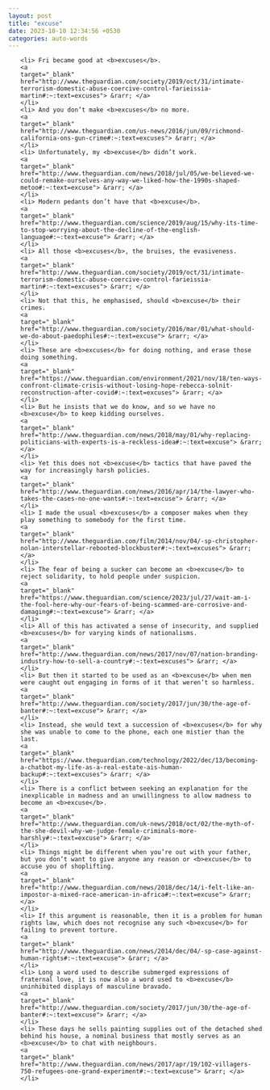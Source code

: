 ```yaml
---
layout: post
title: "excuse"
date: 2023-10-10 12:34:56 +0530
categories: auto-words
---
```

<ol>

    <li> Fri became good at <b>excuses</b>.
    <a 
    target="_blank" 
    href="http://www.theguardian.com/society/2019/oct/31/intimate-terrorism-domestic-abuse-coercive-control-farieissia-martin#:~:text=excuses"> &rarr; </a>
    </li>
    <li> And you don’t make <b>excuses</b> no more.
    <a 
    target="_blank" 
    href="http://www.theguardian.com/us-news/2016/jun/09/richmond-california-ons-gun-crime#:~:text=excuses"> &rarr; </a>
    </li>
    <li> Unfortunately, my <b>excuse</b> didn’t work.
    <a 
    target="_blank" 
    href="http://www.theguardian.com/news/2018/jul/05/we-believed-we-could-remake-ourselves-any-way-we-liked-how-the-1990s-shaped-metoo#:~:text=excuse"> &rarr; </a>
    </li>
    <li> Modern pedants don’t have that <b>excuse</b>.
    <a 
    target="_blank" 
    href="http://www.theguardian.com/science/2019/aug/15/why-its-time-to-stop-worrying-about-the-decline-of-the-english-language#:~:text=excuse"> &rarr; </a>
    </li>
    <li> All those <b>excuses</b>, the bruises, the evasiveness.
    <a 
    target="_blank" 
    href="http://www.theguardian.com/society/2019/oct/31/intimate-terrorism-domestic-abuse-coercive-control-farieissia-martin#:~:text=excuses"> &rarr; </a>
    </li>
    <li> Not that this, he emphasised, should <b>excuse</b> their crimes.
    <a 
    target="_blank" 
    href="http://www.theguardian.com/society/2016/mar/01/what-should-we-do-about-paedophiles#:~:text=excuse"> &rarr; </a>
    </li>
    <li> These are <b>excuses</b> for doing nothing, and erase those doing something.
    <a 
    target="_blank" 
    href="https://www.theguardian.com/environment/2021/nov/18/ten-ways-confront-climate-crisis-without-losing-hope-rebecca-solnit-reconstruction-after-covid#:~:text=excuses"> &rarr; </a>
    </li>
    <li> But he insists that we do know, and so we have no <b>excuse</b> to keep kidding ourselves.
    <a 
    target="_blank" 
    href="http://www.theguardian.com/news/2018/may/01/why-replacing-politicians-with-experts-is-a-reckless-idea#:~:text=excuse"> &rarr; </a>
    </li>
    <li> Yet this does not <b>excuse</b> tactics that have paved the way for increasingly harsh policies.
    <a 
    target="_blank" 
    href="http://www.theguardian.com/news/2016/apr/14/the-lawyer-who-takes-the-cases-no-one-wants#:~:text=excuse"> &rarr; </a>
    </li>
    <li> I made the usual <b>excuses</b> a composer makes when they play something to somebody for the first time.
    <a 
    target="_blank" 
    href="http://www.theguardian.com/film/2014/nov/04/-sp-christopher-nolan-interstellar-rebooted-blockbuster#:~:text=excuses"> &rarr; </a>
    </li>
    <li> The fear of being a sucker can become an <b>excuse</b> to reject solidarity, to hold people under suspicion.
    <a 
    target="_blank" 
    href="https://www.theguardian.com/science/2023/jul/27/wait-am-i-the-fool-here-why-our-fears-of-being-scammed-are-corrosive-and-damaging#:~:text=excuse"> &rarr; </a>
    </li>
    <li> All of this has activated a sense of insecurity, and supplied <b>excuses</b> for varying kinds of nationalisms.
    <a 
    target="_blank" 
    href="http://www.theguardian.com/news/2017/nov/07/nation-branding-industry-how-to-sell-a-country#:~:text=excuses"> &rarr; </a>
    </li>
    <li> But then it started to be used as an <b>excuse</b> when men were caught out engaging in forms of it that weren’t so harmless.
    <a 
    target="_blank" 
    href="http://www.theguardian.com/society/2017/jun/30/the-age-of-banter#:~:text=excuse"> &rarr; </a>
    </li>
    <li> Instead, she would text a succession of <b>excuses</b> for why she was unable to come to the phone, each one mistier than the last.
    <a 
    target="_blank" 
    href="https://www.theguardian.com/technology/2022/dec/13/becoming-a-chatbot-my-life-as-a-real-estate-ais-human-backup#:~:text=excuses"> &rarr; </a>
    </li>
    <li> There is a conflict between seeking an explanation for the inexplicable in madness and an unwillingness to allow madness to become an <b>excuse</b>.
    <a 
    target="_blank" 
    href="http://www.theguardian.com/uk-news/2018/oct/02/the-myth-of-the-she-devil-why-we-judge-female-criminals-more-harshly#:~:text=excuse"> &rarr; </a>
    </li>
    <li> Things might be different when you’re out with your father, but you don’t want to give anyone any reason or <b>excuse</b> to accuse you of shoplifting.
    <a 
    target="_blank" 
    href="http://www.theguardian.com/news/2018/dec/14/i-felt-like-an-impostor-a-mixed-race-american-in-africa#:~:text=excuse"> &rarr; </a>
    </li>
    <li> If this argument is reasonable, then it is a problem for human rights law, which does not recognise any such <b>excuse</b> for failing to prevent torture.
    <a 
    target="_blank" 
    href="http://www.theguardian.com/news/2014/dec/04/-sp-case-against-human-rights#:~:text=excuse"> &rarr; </a>
    </li>
    <li> Long a word used to describe submerged expressions of fraternal love, it is now also a word used to <b>excuse</b> uninhibited displays of masculine bravado.
    <a 
    target="_blank" 
    href="http://www.theguardian.com/society/2017/jun/30/the-age-of-banter#:~:text=excuse"> &rarr; </a>
    </li>
    <li> These days he sells painting supplies out of the detached shed behind his house, a nominal business that mostly serves as an <b>excuse</b> to chat with neighbours.
    <a 
    target="_blank" 
    href="http://www.theguardian.com/news/2017/apr/19/102-villagers-750-refugees-one-grand-experiment#:~:text=excuse"> &rarr; </a>
    </li>